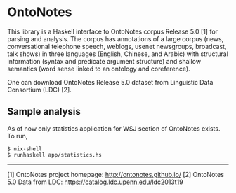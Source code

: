 OntoNotes
=========

This library is a Haskell interface to OntoNotes corpus Release 5.0 [1] for
parsing and analysis.
The corpus has annotations of a large corpus (news, conversational telephone
speech, weblogs, usenet newsgroups, broadcast, talk shows) in three languages
(English, Chinese, and Arabic) with structural information (syntax and
predicate argument structure) and shallow semantics (word sense linked to an
ontology and coreference).

One can download OntoNotes Release 5.0 dataset from Linguistic Data Consortium
(LDC) [2].


Sample analysis
---------------
As of now only statistics application for WSJ section of OntoNotes exists.
To run,
```
$ nix-shell
$ runhaskell app/statistics.hs
```

-----

[1] OntoNotes project homepage: http://ontonotes.github.io/
[2] OntoNotes 5.0 Data from LDC: https://catalog.ldc.upenn.edu/ldc2013t19
